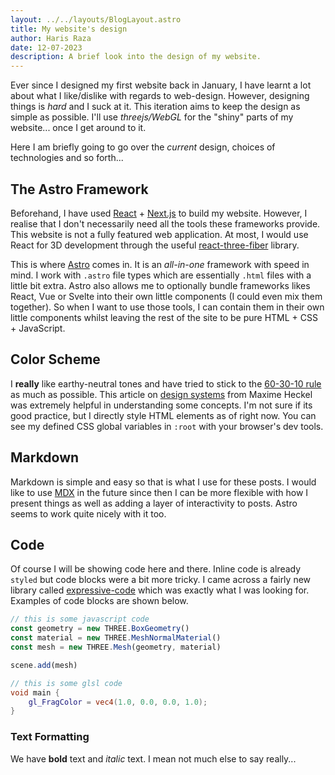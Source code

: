 ```yaml
---
layout: ../../layouts/BlogLayout.astro
title: My website's design
author: Haris Raza
date: 12-07-2023
description: A brief look into the design of my website.
---
```


Ever since I designed my first website back in January, I have learnt a lot about what I like/dislike with regards to web-design. However, designing things is *hard* and I suck at it. This iteration aims to keep the design as simple as possible. I'll use *threejs/WebGL* for the "shiny" parts of my website... once I get around to it. 

Here I am briefly going to go over the *current* design, choices of technologies and so forth...

## The Astro Framework

Beforehand, I have used [React](https://react.dev) + [Next.js](https://nextjs.org) to build my website. However, I realise that I don't necessarily need all the tools these frameworks provide. This website is not a fully featured web application. At most, I would use React for 3D development through the useful [react-three-fiber](https://github.com/pmndrs/react-three-fiber) library.

This is where [Astro](https://astro.build) comes in. It is an *all-in-one* framework with speed in mind. I work with `.astro` file types which are essentially `.html` files with a little bit extra. Astro also allows me to optionally bundle frameworks likes React, Vue or Svelte into their own little components (I could even mix them together). So when I want to use those tools, I can contain them in their own little components whilst leaving the rest of the site to be pure HTML + CSS + JavaScript.

## Color Scheme

I **really** like earthy-neutral tones and have tried to stick to the [60-30-10 rule](https://uxplanet.org/the-60-30-10-rule-a-foolproof-way-to-choose-colors-for-your-ui-design-d15625e56d25) as much as possible. This article on [design systems](https://blog.maximeheckel.com/posts/building-a-design-system-from-scratch/) from Maxime Heckel was extremely helpful in understanding some concepts. I'm not sure if its good practice, but I directly style HTML elements as of right now. You can see my defined CSS global variables in `:root` with your browser's dev tools.

## Markdown

Markdown is simple and easy so that is what I use for these posts. I would like to use [MDX](https://mdxjs.com/) in the future since then I can be more flexible with how I present things as well as adding a layer of interactivity to posts. Astro seems to work quite nicely with it too. 

## Code 

Of course I will be showing code here and there. Inline code is already `styled` but code blocks were a bit more tricky. I came across a fairly new library called [expressive-code](https://github.com/expressive-code/expressive-code) which was exactly what I was looking for. Examples of code blocks are shown below.

```js
// this is some javascript code
const geometry = new THREE.BoxGeometry()
const material = new THREE.MeshNormalMaterial()
const mesh = new THREE.Mesh(geometry, material)

scene.add(mesh)
```

```glsl
// this is some glsl code
void main {
    gl_FragColor = vec4(1.0, 0.0, 0.0, 1.0);
}
```

### Text Formatting

We have **bold** text and *italic* text. I mean not much else to say really...